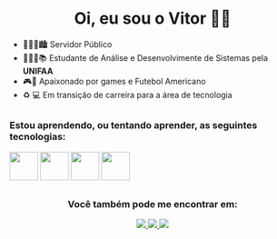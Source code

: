 <h1 align="center">Oi, eu sou o Vitor 👋🏾</h1>

- 👨🏾‍💻🏙  Servidor Público
- 👨🏾‍🎓📚 Estudante de Análise e Desenvolvimente de Sistemas pela **UNIFAA**
- 🎮🏈 Apaixonado por games e Futebol Americano
- ♻ 💻 Em transição de carreira para a área de tecnologia
##

<h3>Estou aprendendo, ou tentando aprender, as seguintes tecnologias:</h3>
<div display="inline">
<img width="50" height="50" src="https://cdn.jsdelivr.net/gh/devicons/devicon@latest/icons/c/c-original.svg" />                            
<img width="50" height="50" src="https://cdn.jsdelivr.net/gh/devicons/devicon@latest/icons/html5/html5-plain-wordmark.svg" />
<img width="50" height="50" src="https://cdn.jsdelivr.net/gh/devicons/devicon@latest/icons/css3/css3-plain-wordmark.svg" />
<img width="50" height="50" src="https://cdn.jsdelivr.net/gh/devicons/devicon@latest/icons/javascript/javascript-plain.svg" />
</div>  

##

<h3 align="center">Você também pode me  encontrar em:</h3>
<div align="center">
<a href="https://www.linkedin.com/in/vitor-leal-829707170"/>
<img src="https://img.shields.io/badge/linkedin-%230077B5.svg?style=for-the-badge&logo=linkedin&logoColor=white" /> 
</a>
<a href="mailto:vitorleal90@outlook.com"/>
<img src="https://img.shields.io/badge/Microsoft_Outlook-0078D4?style=for-the-badge&logo=microsoft-outlook&logoColor=white" /> 
</a>
<a href="https://www.instagram.com/ovitorleal/"/>
<img src="https://img.shields.io/badge/Instagram-%23E4405F.svg?style=for-the-badge&logo=Instagram&logoColor=white" /> 
</a>
</div>



